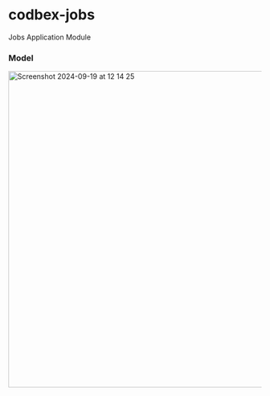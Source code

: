 # codbex-jobs
Jobs Application Module

### Model

<img width="629" alt="Screenshot 2024-09-19 at 12 14 25" src="https://github.com/user-attachments/assets/8818210c-2458-4af6-ac80-8d3e7253b777">



